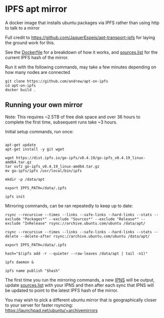 # IPFS apt mirror

A docker image that installs ubuntu packages via IPFS rather than using http to talk to a mirror

Full credit to https://github.com/JaquerEspeis/apt-transport-ipfs for laying the ground work for this.

See the [Dockerfile](Dockerfile) for a breakdown of how it works, and [sources.list](sources.list) for the current IPFS hash of the mirror.

Run it with the following commands, may take a few minutes depending on how many nodes are connected

```shell
git clone https://github.com/andrew/apt-on-ipfs
cd apt-on-ipfs
docker build .
```

## Running your own mirror

Note: This requires ~2.5TB of free disk space and over 36 hours to complete the first time, subsequent runs take ~3 hours.

Initial setup commands, run once:

```shell

apt-get update
apt-get install -y git wget

wget https://dist.ipfs.io/go-ipfs/v0.4.19/go-ipfs_v0.4.19_linux-amd64.tar.gz
tar xvfz go-ipfs_v0.4.19_linux-amd64.tar.gz
mv go-ipfs/ipfs /usr/local/bin/ipfs

mkdir -p /data/apt

export IPFS_PATH=/data/.ipfs

ipfs init
```

Mirroring commands, can be ran repeatedly to keep up to date:

```shell
rsync --recursive --times --links --safe-links --hard-links --stats --exclude "Packages*" --exclude "Sources*" --exclude "Release*" --exclude "InRelease" rsync://archive.ubuntu.com/ubuntu /data/apt/

rsync --recursive --times --links --safe-links --hard-links --stats --delete --delete-after rsync://archive.ubuntu.com/ubuntu /data/apt/

export IPFS_PATH=/data/.ipfs

hash="$(ipfs add -r --quieter --raw-leaves /data/apt | tail -n1)"

ipfs daemon &

ipfs name publish "$hash"
```

The first time you run the mirroring commands, a new [IPNS](https://docs.ipfs.io/guides/concepts/ipns/) will be output, update [sources.list](sources.list) with your IPNS and then after each sync that IPNS will be updated to point to the latest IPFS hash of the mirror.

You may wish to pick a different ubuntu mirror that is geographically closer to your server for faster rsyncing: https://launchpad.net/ubuntu/+archivemirrors
